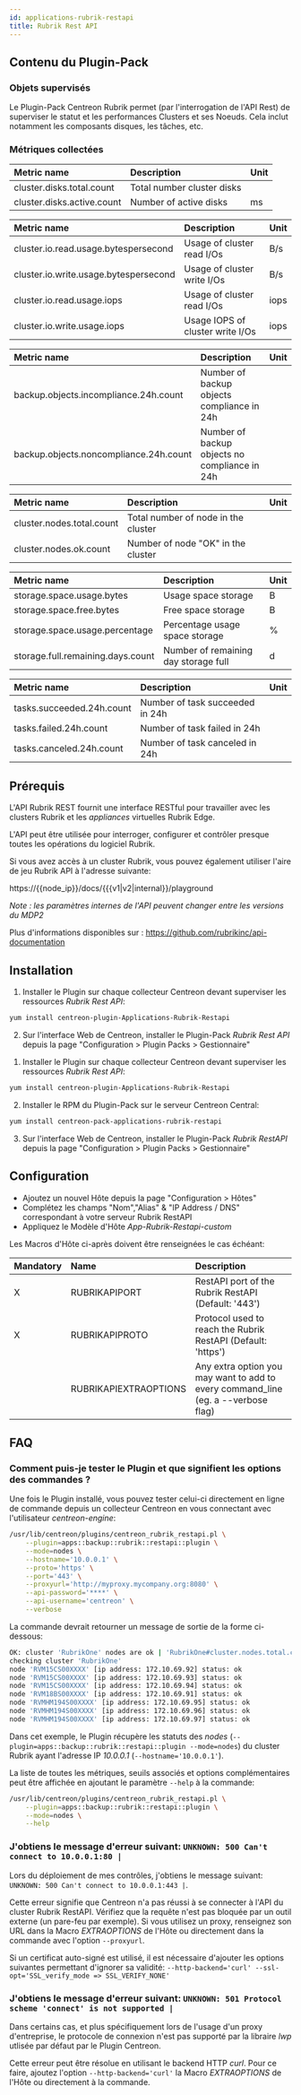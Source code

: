 ```yaml
---
id: applications-rubrik-restapi
title: Rubrik Rest API
---
```


## Contenu du Plugin-Pack

### Objets supervisés

Le Plugin-Pack Centreon Rubrik permet (par l'interrogation de l'API Rest) de superviser 
le statut et les performances Clusters et ses Noeuds. Cela inclut notamment les composants 
disques, les tâches, etc.

### Métriques collectées

<!--DOCUSAURUS_CODE_TABS-->

<!--Disk-->

| Metric name                                          | Description                                      | Unit |
|:---------------------------------------------------- |:------------------------------------------------ |:---- |
| cluster.disks.total.count                            | Total number cluster disks                       |      |
| cluster.disks.active.count                           | Number of active disks                           | ms   |

<!--Cluster-->

| Metric name                                          | Description                                      | Unit |
|:---------------------------------------------------- |:------------------------------------------------ |:---- |
| cluster.io.read.usage.bytespersecond                 | Usage of cluster read I/Os                       | B/s  |
| cluster.io.write.usage.bytespersecond                | Usage of cluster write I/Os                      | B/s  |
| cluster.io.read.usage.iops                           | Usage of cluster read I/Os                       | iops |
| cluster.io.write.usage.iops                          | Usage IOPS of cluster write I/Os                 | iops |

<!--Compliance-->

| Metric name                                          | Description                                      | Unit |
|:---------------------------------------------------- |:------------------------------------------------ |:---- |
| backup.objects.incompliance.24h.count                | Number of backup objects compliance in 24h       |      |
| backup.objects.noncompliance.24h.count               | Number of backup objects no compliance in 24h    |      |

<!--Node-->

| Metric name                                          | Description                                      | Unit |
|:---------------------------------------------------- |:------------------------------------------------ |:---- |
| cluster.nodes.total.count                            | Total number of node in the cluster              |      |
| cluster.nodes.ok.count                               | Number of node "OK" in the cluster               |      |

<!--Storage-->

| Metric name                                          | Description                                      | Unit |
|:---------------------------------------------------- |:------------------------------------------------ |:---- |
| storage.space.usage.bytes                            | Usage space storage                              | B    |
| storage.space.free.bytes                             | Free space storage                               | B    |
| storage.space.usage.percentage                       | Percentage usage space storage                   | %    |
| storage.full.remaining.days.count                    | Number of remaining day storage full             | d    |

<!--Task-->

| Metric name                                          | Description                                      | Unit |
|:---------------------------------------------------- |:------------------------------------------------ |:---- |
| tasks.succeeded.24h.count                            | Number of task succeeded in 24h                  |      |
| tasks.failed.24h.count                               | Number of task failed in 24h                     |      |
| tasks.canceled.24h.count                             | Number of task canceled in 24h                   |      |

<!--END_DOCUSAURUS_CODE_TABS-->

## Prérequis

L'API Rubrik REST fournit une interface RESTful pour travailler avec les clusters Rubrik et les *appliances* virtuelles Rubrik Edge. 

L'API peut être utilisée pour interroger, configurer et contrôler presque toutes les opérations du logiciel Rubrik.

Si vous avez accès à un cluster Rubrik, vous pouvez également utiliser l'aire de jeu Rubrik API à l'adresse suivante:

https://{{node_ip}}/docs/{{{v1|v2|internal}}/playground

_Note : les paramètres internes de l'API peuvent changer entre les versions du MDP2_

Plus d'informations disponibles sur : https://github.com/rubrikinc/api-documentation

## Installation

<!--DOCUSAURUS_CODE_TABS-->

<!--Online IMP Licence & IT-100 Editions-->

1. Installer le Plugin sur chaque collecteur Centreon devant superviser les ressources *Rubrik Rest API*:

```bash
yum install centreon-plugin-Applications-Rubrik-Restapi
```

2. Sur l'interface Web de Centreon, installer le Plugin-Pack *Rubrik Rest API*
depuis la page "Configuration > Plugin Packs > Gestionnaire"

<!--Offline IMP License-->

1. Installer le Plugin sur chaque collecteur Centreon devant superviser les ressources *Rubrik Rest API*:

```bash
yum install centreon-plugin-Applications-Rubrik-Restapi
```

2. Installer le RPM du Plugin-Pack sur le serveur Centreon Central:

```bash
yum install centreon-pack-applications-rubrik-restapi
```

3. Sur l'interface Web de Centreon, installer le Plugin-Pack *Rubrik RestAPI*
depuis la page "Configuration > Plugin Packs > Gestionnaire"

## Configuration

* Ajoutez un nouvel Hôte depuis la page "Configuration > Hôtes"
* Complétez les champs "Nom","Alias" & "IP Address / DNS" correspondant à votre serveur Rubrik RestAPI
* Appliquez le Modèle d'Hôte *App-Rubrik-Restapi-custom*

Les Macros d'Hôte ci-après doivent être renseignées le cas échéant:

| Mandatory | Name                       | Description                                                                        |
|:----------|:-------------------------- |:-----------------------------------------------------------------------------------|
| X         | RUBRIKAPIPORT              | RestAPI port of the Rubrik RestAPI (Default: '443')                                |
| X         | RUBRIKAPIPROTO             | Protocol used to reach the Rubrik RestAPI (Default: 'https')                       |
|           | RUBRIKAPIEXTRAOPTIONS      | Any extra option you may want to add to every command\_line (eg. a --verbose flag) |

## FAQ

### Comment puis-je tester le Plugin et que signifient les options des commandes ?

Une fois le Plugin installé, vous pouvez tester celui-ci directement en ligne de commande
depuis un collecteur Centreon en vous connectant avec l'utilisateur *centreon-engine*:

```bash
/usr/lib/centreon/plugins/centreon_rubrik_restapi.pl \
    --plugin=apps::backup::rubrik::restapi::plugin \
    --mode=nodes \
    --hostname='10.0.0.1' \
    --proto='https' \
    --port='443' \
    --proxyurl='http://myproxy.mycompany.org:8080' \
    --api-password='****' \
    --api-username='centreon' \
    --verbose
```

La commande devrait retourner un message de sortie de la forme ci-dessous:

```bash
OK: cluster 'RubrikOne' nodes are ok | 'RubrikOne#cluster.nodes.total.count'=7;;;0; 'RubrikOne#cluster.nodes.ok.count'=7;;;0;7
checking cluster 'RubrikOne'
node 'RVM15CS00XXXX' [ip address: 172.10.69.92] status: ok
node 'RVM15CS00XXXX' [ip address: 172.10.69.93] status: ok
node 'RVM15CS00XXXX' [ip address: 172.10.69.94] status: ok
node 'RVM18BS00XXXX' [ip address: 172.10.69.91] status: ok
node 'RVMHM194S00XXXX' [ip address: 172.10.69.95] status: ok
node 'RVMHM194S00XXXX' [ip address: 172.10.69.96] status: ok
node 'RVMHM194S00XXXX' [ip address: 172.10.69.97] status: ok
```

Dans cet exemple, le Plugin récupère les statuts des *nodes* (```--plugin=apps::backup::rubrik::restapi::plugin --mode=nodes```)
du cluster Rubrik ayant l'adresse IP *10.0.0.1* (```--hostname='10.0.0.1'```).

La liste de toutes les métriques, seuils associés et options complémentaires peut être affichée
en ajoutant le paramètre ```--help``` à la commande:

```bash
/usr/lib/centreon/plugins/centreon_rubrik_restapi.pl \
    --plugin=apps::backup::rubrik::restapi::plugin \
    --mode=nodes \
    --help
```

### J'obtiens le message d'erreur suivant: ```UNKNOWN: 500 Can't connect to 10.0.0.1:80 |```

Lors du déploiement de mes contrôles, j'obtiens le message suivant: ```UNKNOWN: 500 Can't connect to 10.0.0.1:443 |```.

Cette erreur signifie que Centreon n'a pas réussi à se connecter à l'API du cluster Rubrik RestAPI.
Vérifiez que la requête n'est pas bloquée par un outil externe
(un pare-feu par exemple). Si vous utilisez un proxy, renseignez son URL dans
la Macro *EXTRAOPTIONS* de l'Hôte ou directement dans la
commande avec l'option ```--proxyurl```.

Si un certificat auto-signé est utilisé, il est nécessaire d'ajouter les options suivantes permettant d'ignorer 
sa validité:
```--http-backend='curl' --ssl-opt='SSL_verify_mode => SSL_VERIFY_NONE'```

### J'obtiens le message d'erreur suivant: ```UNKNOWN: 501 Protocol scheme 'connect' is not supported |```

Dans certains cas, et plus spécifiquement lors de l'usage d'un proxy
d'entreprise, le protocole de connexion n'est pas supporté par la libraire *lwp*
utlisée par défaut par le Plugin Centreon.

Cette erreur peut être résolue en utilisant le backend HTTP *curl*.
Pour ce faire, ajoutez l'option ```--http-backend='curl'``` la Macro *EXTRAOPTIONS* de l'Hôte ou directement à la commande.
